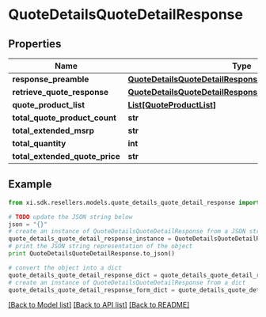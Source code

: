 # QuoteDetailsQuoteDetailResponse


## Properties

Name | Type | Description | Notes
------------ | ------------- | ------------- | -------------
**response_preamble** | [**QuoteDetailsQuoteDetailResponseResponsePreamble**](QuoteDetailsQuoteDetailResponseResponsePreamble.md) |  | [optional] 
**retrieve_quote_response** | [**QuoteDetailsQuoteDetailResponseRetrieveQuoteResponse**](QuoteDetailsQuoteDetailResponseRetrieveQuoteResponse.md) |  | [optional] 
**quote_product_list** | [**List[QuoteProductList]**](QuoteProductList.md) |  | [optional] 
**total_quote_product_count** | **str** |  | [optional] 
**total_extended_msrp** | **str** |  | [optional] 
**total_quantity** | **int** |  | [optional] 
**total_extended_quote_price** | **str** |  | [optional] 

## Example

```python
from xi.sdk.resellers.models.quote_details_quote_detail_response import QuoteDetailsQuoteDetailResponse

# TODO update the JSON string below
json = "{}"
# create an instance of QuoteDetailsQuoteDetailResponse from a JSON string
quote_details_quote_detail_response_instance = QuoteDetailsQuoteDetailResponse.from_json(json)
# print the JSON string representation of the object
print QuoteDetailsQuoteDetailResponse.to_json()

# convert the object into a dict
quote_details_quote_detail_response_dict = quote_details_quote_detail_response_instance.to_dict()
# create an instance of QuoteDetailsQuoteDetailResponse from a dict
quote_details_quote_detail_response_form_dict = quote_details_quote_detail_response.from_dict(quote_details_quote_detail_response_dict)
```
[[Back to Model list]](../README.md#documentation-for-models) [[Back to API list]](../README.md#documentation-for-api-endpoints) [[Back to README]](../README.md)


